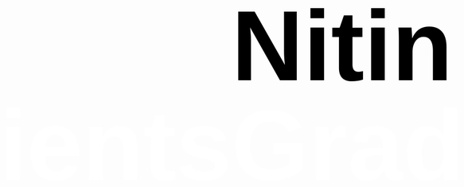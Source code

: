 ```yaml
---
# Feel free to add content and custom Front Matter to this file.
# To modify the layout, see https://jekyllrb.com/docs/themes/#overriding-theme-defaults

layout: default
---
```

<style>

.text-gradient {
  font-weight: 800;
  color: black;
}


  .text-gradient {
        display: inline-block;
        margin: 0;
        line-height: 1em;
        font-family: Helvetica, Arial, sans-serif;
        font-weight: bold;
        font-size: 200px;
        background: linear-gradient(to bottom, black 50%, white 50%);
        background-clip: text;
        -webkit-background-clip: text;
        -webkit-text-fill-color: transparent;
  }
  
  .text-gradient::selection {
    color: black;
    background: white;
  }


body {
  padding: 2rem;
  display: flex;
  align-items: center;
  justify-content: center;
  min-height: 100vh;
}  
</style>

<h1><span class="text-gradient">Nitin Gradients</span></h1>

<h1><span class="text-gradient">Nitin Gradients</span></h1>